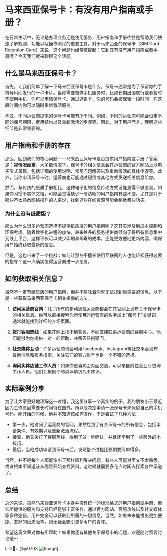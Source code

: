 # 马来西亚保号卡：有没有用户指南或手册？

在日常生活中，无论是办理业务还是使用服务，用户指南和手册往往是帮助我们快速了解规则、功能以及操作流程的重要工具。对于马来西亚的保号卡（SIM Card Retention Card）来说，这个问题也经常被提起：它到底有没有用户指南或者手册呢？今天我们就来聊聊这个话题。

## 什么是马来西亚保号卡？

首先，让我们简单了解一下马来西亚保号卡是什么。保号卡通常是为了保留你的手机号码而发行的一种卡片。当你需要暂停手机服务时，比如长期出国旅行或者暂时不使用手机，你可以申请保号卡。通过这张卡，你的号码会被保留一段时间，在这段时间内你可以随时重新激活服务。

不过，不同运营商提供的保号卡可能有所不同。例如，不同的运营商可能会设定不同的保号期限、费用结构以及重新激活的步骤等。因此，对于用户而言，理解这些细节是非常重要的。

## 用户指南和手册的存在

那么，回到我们的核心问题——马来西亚保号卡是否提供用户指南或手册？答案是：**视情况而定**。大多数情况下，保号卡的相关信息会在运营商的官方网站上以电子形式呈现，包括详细的使用说明、常见问题解答以及重新激活的具体步骤等。此外，当你申请保号卡时，运营商也可能通过短信或其他方式发送相关信息给你。

然而，与传统的纸质手册相比，这种电子化的信息传递方式可能显得不够直观。如果你习惯于实体文档，可能会觉得缺少一份清晰的用户指南有些不便。尤其是对于那些不太熟悉网络操作的人来说，找到这些在线资源可能会稍微费些功夫。

### 为什么没有纸质版？

那么为什么很多运营商选择不提供纸质版的用户指南呢？这其实涉及到成本控制和环保考虑。随着数字化进程的加快，越来越多的服务提供商倾向于将所有信息集中到线上平台，这样不仅可以减少印刷和邮寄的成本，还能更方便地更新内容，确保用户始终获取最新的信息。

但是，这也带来了一个挑战：如何让那些不擅长使用互联网的人也能轻松获得必要的指导？这一点确实值得运营商进一步思考。

## 如何获取相关信息？

虽然不一定有纸质版的用户指南，但并不意味着你就无法找到你需要的信息。以下是一些获取马来西亚保号卡相关指南的方法：

1. **访问运营商官网**：几乎所有的移动通信运营商都会在其官网上发布关于保号卡的相关信息。你可以直接搜索你所使用的运营商的名字加上“保号卡”关键词，通常就能找到详细的介绍页面。

2. **拨打客服热线**：如果在网上找不到答案，不妨直接联系运营商的客服中心。他们能够为你提供一对一的帮助，并解答任何疑问。

3. **社交媒体互动**：许多运营商也会利用Facebook、Instagram等社交平台发布最新消息和服务指南。关注它们的官方账号也是一个不错的选择。

4. **询问实体店铺工作人员**：如果你更喜欢面对面交流，可以亲自前往营业厅咨询工作人员。他们会根据你的具体情况给出建议。

## 实际案例分享

为了让大家更好地理解这一过程，我这里分享一个真实的例子。我的朋友小王最近因为工作原因需要长时间待在国外，所以他决定申请一张保号卡来保留自己的手机号码。刚开始的时候，他并不知道该如何操作，于是尝试了几种方法：

- 第一步，他访问了运营商的官网，果然找到了有关保号卡的所有信息，包括申请条件、有效期以及重新激活流程。
- 接着，他又拨打了客服热线，得到了进一步确认，并且还学到了一些额外的小技巧。
- 最后，当他成功申请到保号卡后，发现整个过程比预期要简单得多。

当然，并不是每个人都能像小王那样顺利解决问题。有些人可能对英文不太熟悉，或者根本不知道该从哪里开始查找资料。这时候就需要多花点时间去探索各种渠道了。

## 总结

总的来说，虽然马来西亚保号卡本身并没有统一的标准格式的用户指南或手册，但它所提供的服务和支持已经足够丰富多样。通过官方网站、客服热线以及社交媒体等多种途径，用户完全可以获取到所需的一切信息。当然，如果未来能推出更加便捷、友好的纸质版本，则无疑会吸引更多用户的青睐。

希望这篇文章对你有所帮助！如果你还有其他关于保号卡的问题，欢迎随时留言讨论哦～ 

[TG💪+ @jx0703 ![Image](https://github.com/user-attachments/assets/dbca1d08-cadb-493c-b0ec-ad6f7a83f270)]